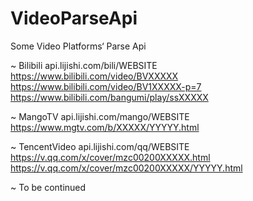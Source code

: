 # VideoParseApi
Some Video Platforms‘ Parse Api   
   
~ Bilibili api.lijishi.com/bili/WEBSITE  
           https://www.bilibili.com/video/BVXXXXX  
           https://www.bilibili.com/video/BV1XXXXX-p=7  
           https://www.bilibili.com/bangumi/play/ssXXXXX  
        
~ MangoTV api.lijishi.com/mango/WEBSITE  
          https://www.mgtv.com/b/XXXXX/YYYYY.html  
   
~ TencentVideo api.lijishi.com/qq/WEBSITE  
               https://v.qq.com/x/cover/mzc00200XXXXX.html  
               https://v.qq.com/x/cover/mzc00200XXXXX/YYYYY.html  
  
~ To be continued
